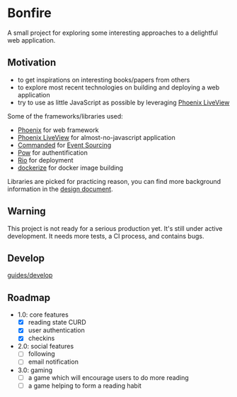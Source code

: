 # Bonfire

A small project for exploring some interesting approaches to a delightful web application.

## Motivation

* to get inspirations on interesting books/papers from others
* to explore most recent technologies on building and deploying a web application
* try to use as little JavaScript as possible by leveraging [Phoenix LiveView]

Some of the frameworks/libraries used:

* [Phoenix] for web framework
* [Phoenix LiveView] for almost-no-javascript application
* [Commanded] for [Event Sourcing]
* [Pow] for authentification
* [Rio] for deployment
* [dockerize] for docker image building

Libraries are picked for practicing reason, you can find more background information in the [design document](https://github.com/qhwa/bonfire/blob/master/design/design.md). 

## Warning

This project is not ready for a serious production yet. It's still under active development. It needs more tests, a CI process, and contains bugs.

## Develop

[guides/develop](guides/develop.md)


## Roadmap

* 1.0: core features
  * [x] reading state CURD
  * [x] user authentication
  * [x] checkins
* 2.0: social features
  * [ ] following
  * [ ] email notification
* 3.0: gaming
  * [ ] a game which will encourage users to do more reading
  * [ ] a game helping to form a reading habit

[Phoenix]: http://www.phoenixframework.org/
[Phoenix LiveView]: https://hexdocs.pm/phoenix_live_view/Phoenix.LiveView.html
[Commanded]: https://github.com/commanded/commanded
[Event Sourcing]: https://martinfowler.com/eaaDev/EventSourcing.html
[Rio]: https://rio.io
[Pow]: https://powauth.com/
[credo]: https://github.com/rrrene/credo/
[dialyxir]: https://github.com/jeremyjh/dialyxir
[dockerize]: https://github.com/qhwa/dockerize
